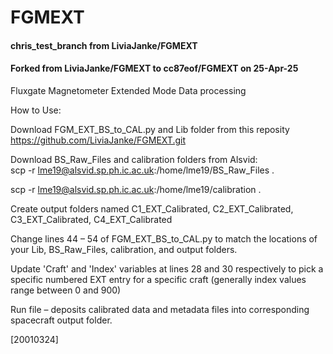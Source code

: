 # FGMEXT

#### chris_test_branch from LiviaJanke/FGMEXT 
#### Forked from LiviaJanke/FGMEXT to cc87eof/FGMEXT on 25-Apr-25

Fluxgate Magnetometer Extended Mode Data processing

How to Use:

Download FGM_EXT_BS_to_CAL.py and Lib folder from this reposity https://github.com/LiviaJanke/FGMEXT.git  

 

Download BS_Raw_Files  and calibration folders from Alsvid:  
scp -r  lme19@alsvid.sp.ph.ic.ac.uk:/home/lme19/BS_Raw_Files .
 
scp -r  lme19@alsvid.sp.ph.ic.ac.uk:/home/lme19/calibration .
 

Create output folders named C1_EXT_Calibrated, C2_EXT_Calibrated, C3_EXT_Calibrated, C4_EXT_Calibrated 

 

Change lines 44 – 54 of FGM_EXT_BS_to_CAL.py to match the locations of your Lib, BS_Raw_Files, calibration, and output folders. 

 

 

Update 'Craft' and 'Index' variables at lines 28 and 30 respectively to pick a specific numbered EXT entry for a specific craft (generally index values range between 0 and 900) 

 

Run file – deposits calibrated data and metadata files into corresponding spacecraft output folder. 

 
[20010324]
